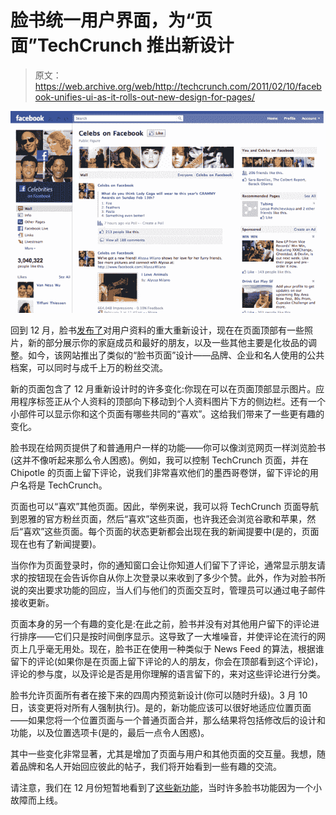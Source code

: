 # 脸书统一用户界面，为“页面”TechCrunch 推出新设计

> 原文：<https://web.archive.org/web/http://techcrunch.com/2011/02/10/facebook-unifies-ui-as-it-rolls-out-new-design-for-pages/>

![](img/de3e7cd9de7be42a8b2a70dab887ccc9.png)

回到 12 月，脸书[发布了](https://web.archive.org/web/20230202235823/https://techcrunch.com/2010/12/05/new-facebook-profile/)对用户资料的重大重新设计，现在在页面顶部有一些照片，新的部分展示你的家庭成员和最好的朋友，以及一些其他主要是化妆品的调整。如今，该网站推出了类似的“脸书页面”设计——品牌、企业和名人使用的公共档案，可以同时与成千上万的粉丝交流。

新的页面包含了 12 月重新设计时的许多变化:你现在可以在页面顶部显示图片。应用程序标签正从个人资料的顶部向下移动到个人资料图片下方的侧边栏。还有一个小部件可以显示你和这个页面有哪些共同的“喜欢”。这给我们带来了一些更有趣的变化。

脸书现在给网页提供了和普通用户一样的功能——你可以像浏览网页一样浏览脸书(这并不像听起来那么令人困惑)。例如，我可以控制 TechCrunch 页面，并在 Chipotle 的页面上留下评论，说我们非常喜欢他们的墨西哥卷饼，留下评论的用户名将是 TechCrunch。

页面也可以“喜欢”其他页面。因此，举例来说，我可以将 TechCrunch 页面导航到恩雅的官方粉丝页面，然后“喜欢”这些页面，也许我还会浏览谷歌和苹果，然后“喜欢”这些页面。每个页面的状态更新都会出现在我的新闻提要中(是的，页面现在也有了新闻提要)。

当你作为页面登录时，你的通知窗口会让你知道人们留下了评论，通常显示朋友请求的按钮现在会告诉你自从你上次登录以来收到了多少个赞。此外，作为对脸书所说的突出要求功能的回应，当人们与他们的页面交互时，管理员可以通过电子邮件接收更新。

页面本身的另一个有趣的变化是:在此之前，脸书并没有对其他用户留下的评论进行排序——它们只是按时间倒序显示。这导致了一大堆噪音，并使评论在流行的网页上几乎毫无用处。现在，脸书正在使用一种类似于 News Feed 的算法，根据谁留下的评论(如果你是在页面上留下评论的人的朋友，你会在顶部看到这个评论)，评论的参与度，以及评论是否是用你理解的语言留下的，来对这些评论进行分类。

脸书允许页面所有者在接下来的四周内预览新设计(你可以随时升级)。3 月 10 日，该变更将对所有人强制执行)。是的，新功能应该可以很好地适应位置页面——如果您将一个位置页面与一个普通页面合并，那么结果将包括修改后的设计和功能，以及位置选项卡(是的，最后一点令人困惑)。

其中一些变化非常显著，尤其是增加了页面与用户和其他页面的交互量。我想，随着品牌和名人开始回应彼此的帖子，我们将开始看到一些有趣的交流。

请注意，我们在 12 月份短暂地看到了[这些新功能](https://web.archive.org/web/20230202235823/https://techcrunch.com/2010/12/16/big-day-for-facebook-new-pages-memories-and-downtime/)，当时许多脸书功能因为一个小故障而上线。
